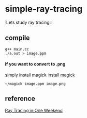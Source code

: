# simple-ray-tracing
🕯Lets study ray tracing💡

## compile
```text
g++ main.cc
./a.out > image.ppm
```

#### if you want to convert to .png
simply install magick
[install magick](https://imagemagick.org/script/download.php)

```text
~/magick image.ppm image.png
```


## reference

[Ray Tracing in One Weekend](https://raytracing.github.io/books/RayTracingInOneWeekend.html)
